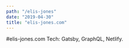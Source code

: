 ```yaml
---
path: "/elis-jones"
date: "2019-04-30"
title: "elis-jones.com"
---
```


#elis-jones.com
Tech: Gatsby, GraphQL, Netlify.
